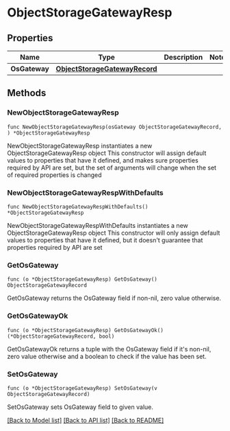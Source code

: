 # ObjectStorageGatewayResp

## Properties

Name | Type | Description | Notes
------------ | ------------- | ------------- | -------------
**OsGateway** | [**ObjectStorageGatewayRecord**](ObjectStorageGatewayRecord.md) |  | 

## Methods

### NewObjectStorageGatewayResp

`func NewObjectStorageGatewayResp(osGateway ObjectStorageGatewayRecord, ) *ObjectStorageGatewayResp`

NewObjectStorageGatewayResp instantiates a new ObjectStorageGatewayResp object
This constructor will assign default values to properties that have it defined,
and makes sure properties required by API are set, but the set of arguments
will change when the set of required properties is changed

### NewObjectStorageGatewayRespWithDefaults

`func NewObjectStorageGatewayRespWithDefaults() *ObjectStorageGatewayResp`

NewObjectStorageGatewayRespWithDefaults instantiates a new ObjectStorageGatewayResp object
This constructor will only assign default values to properties that have it defined,
but it doesn't guarantee that properties required by API are set

### GetOsGateway

`func (o *ObjectStorageGatewayResp) GetOsGateway() ObjectStorageGatewayRecord`

GetOsGateway returns the OsGateway field if non-nil, zero value otherwise.

### GetOsGatewayOk

`func (o *ObjectStorageGatewayResp) GetOsGatewayOk() (*ObjectStorageGatewayRecord, bool)`

GetOsGatewayOk returns a tuple with the OsGateway field if it's non-nil, zero value otherwise
and a boolean to check if the value has been set.

### SetOsGateway

`func (o *ObjectStorageGatewayResp) SetOsGateway(v ObjectStorageGatewayRecord)`

SetOsGateway sets OsGateway field to given value.



[[Back to Model list]](../README.md#documentation-for-models) [[Back to API list]](../README.md#documentation-for-api-endpoints) [[Back to README]](../README.md)


